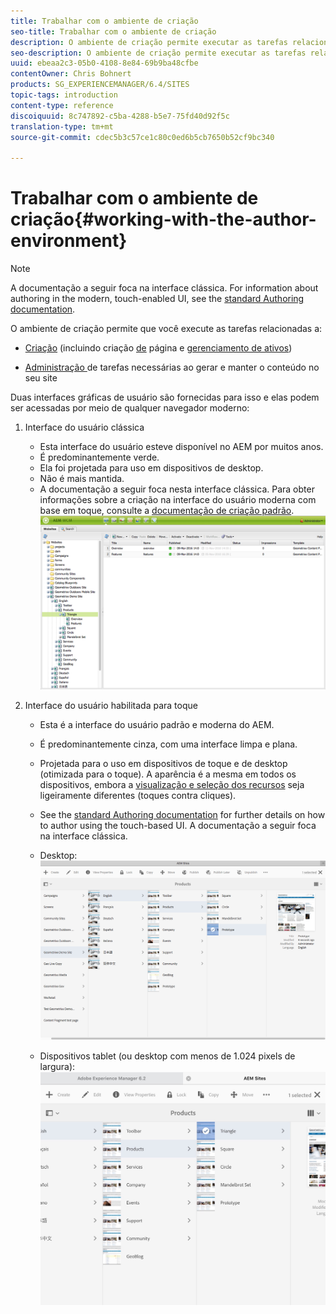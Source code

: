 ```yaml
---
title: Trabalhar com o ambiente de criação
seo-title: Trabalhar com o ambiente de criação
description: O ambiente de criação permite executar as tarefas relacionadas à criação (incluindo criação de página e gerenciamento de ativos), administrar tarefas que você precisa gerar e manter o conteúdo em seu site.
seo-description: O ambiente de criação permite executar as tarefas relacionadas à criação (incluindo criação de página e gerenciamento de ativos), administrar tarefas que você precisa gerar e manter o conteúdo em seu site.
uuid: ebeaa2c3-05b0-4108-8e84-69b9ba48cfbe
contentOwner: Chris Bohnert
products: SG_EXPERIENCEMANAGER/6.4/SITES
topic-tags: introduction
content-type: reference
discoiquuid: 8c747892-c5ba-4288-b5e7-75fd40d92f5c
translation-type: tm+mt
source-git-commit: cdec5b3c57ce1c80c0ed6b5cb7650b52cf9bc340

---
```



# Trabalhar com o ambiente de criação{#working-with-the-author-environment}

>[!NOTE]
>
>A documentação a seguir foca na interface clássica. For information about authoring in the modern, touch-enabled UI, see the [standard Authoring documentation](/help/assets/assets.md).

O ambiente de criação permite que você execute as tarefas relacionadas a:

* [Criação](/help/sites-authoring/author.md) (incluindo criação [de](/help/sites-authoring/qg-page-authoring.md) página e [gerenciamento de ativos](/help/assets/assets.md))

* [Administração ](/help/sites-administering/administer-best-practices.md) de tarefas necessárias ao gerar e manter o conteúdo no seu site

Duas interfaces gráficas de usuário são fornecidas para isso e elas podem ser acessadas por meio de qualquer navegador moderno:

1. Interface do usuário clássica

   * Esta interface do usuário esteve disponível no AEM por muitos anos.
   * É predominantemente verde.
   * Ela foi projetada para uso em dispositivos de desktop.
   * Não é mais mantida.
   * A documentação a seguir foca nesta interface clássica. Para obter informações sobre a criação na interface do usuário moderna com base em toque, consulte a [documentação de criação padrão](/help/sites-authoring/author.md).
   ![chlimage_1-149](assets/chlimage_1-149.png)

1. Interface do usuário habilitada para toque

   * Esta é a interface do usuário padrão e moderna do AEM.
   * É predominantemente cinza, com uma interface limpa e plana.
   * Projetada para o uso em dispositivos de toque e de desktop (otimizada para o toque). A aparência é a mesma em todos os dispositivos, embora a [visualização e seleção dos recursos](/help/sites-authoring/basic-handling.md) seja ligeiramente diferentes (toques contra cliques).
   * See the [standard Authoring documentation](/help/sites-authoring/author.md) for further details on how to author using the touch-based UI. A documentação a seguir foca na interface clássica.

   * Desktop:
   ![chlimage_1-150](assets/chlimage_1-150.png)

   * Dispositivos tablet (ou desktop com menos de 1.024 pixels de largura):
   ![chlimage_1-7](assets/chlimage_1-7.jpeg)

